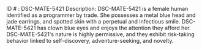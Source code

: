 ID # : DSC-MATE-5421
Description: DSC-MATE-5421 is a female human identified as a programmer by trade. She possesses a metal blue head and jade earrings, and spotted skin with a perpetual and infectious smile. DSC-MATE-5421 has clown blue eyes and enjoys the attention they afford her. DSC-MATE-5421's nature is highly permissive, and they exhibit risk-taking behavior linked to self-discovery, adventure-seeking, and novelty.
